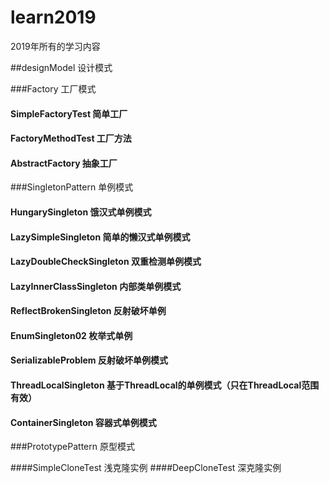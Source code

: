 # learn2019
2019年所有的学习内容

##designModel   设计模式

###Factory                      工厂模式

#### SimpleFactoryTest          简单工厂
#### FactoryMethodTest          工厂方法
#### AbstractFactory            抽象工厂


###SingletonPattern             单例模式

#### HungarySingleton           饿汉式单例模式
#### LazySimpleSingleton        简单的懒汉式单例模式
#### LazyDoubleCheckSingleton   双重检测单例模式
#### LazyInnerClassSingleton    内部类单例模式
#### ReflectBrokenSingleton     反射破坏单例
#### EnumSingleton02            枚举式单例
#### SerializableProblem        反射破坏单例模式
#### ThreadLocalSingleton       基于ThreadLocal的单例模式（只在ThreadLocal范围有效）
#### ContainerSingleton         容器式单例模式

###PrototypePattern             原型模式

####SimpleCloneTest             浅克隆实例
####DeepCloneTest               深克隆实例